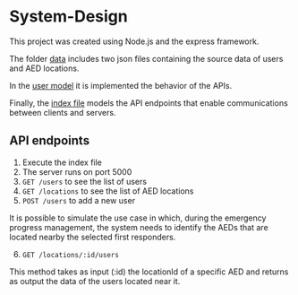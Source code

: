 # System-Design

This project was created using Node.js and the express framework.

The folder [data](data) includes two json files containing the source data of users and AED locations.

In the [user model](models/users.js) it is implemented the behavior of the APIs.

Finally, the [index file](index.js) models the API endpoints that enable communications between clients and servers.

## API endpoints

1. Execute the index file
2. The server runs on port 5000
3. `GET /users` to see the list of users
4. `GET /locations` to see the list of AED locations
5. `POST /users` to add a new user

It is possible to simulate the use case in which, during the emergency progress management, the system needs to identify the AEDs that are located nearby the selected first responders. 

6. `GET /locations/:id/users`

This method takes as input (:id) the locationId of a specific AED and returns as output the data of the users located near it.

